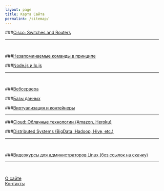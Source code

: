 ```yaml
---
layout: page
title: Карта Сайта
permalink: /sitemap/
---
```



###[Cisco: Switches and Routers](/devices/cisco/routers/)

______

<br/>


###[Незапоминаемые команды в принципе](/linux/commands/)

###[Node.js и Io.js](/linux/dev/nodejs/)

______

<br/>

###[Вебсервера](/linux/webservers/apache/)

###[Базы данных](/linux/databases/)  

###[Виртуализация и контейнеры](/linux/virtual/)




______


###[Cloud: Облачные технологии (Amazon, Heroku)](/linux/cloud/)  

###[Distributed Systems (BigData, Hadoop, Hive, etc.)](/linux/distributed-systems/)  
______

<br/>

###[Видеокурсы для администраторов Linux (без ссылок на скачку)](/linux/video-kursy/)  
______

<br/>

[О сайте](/about/)  
[Контакты](/contacts/)  
